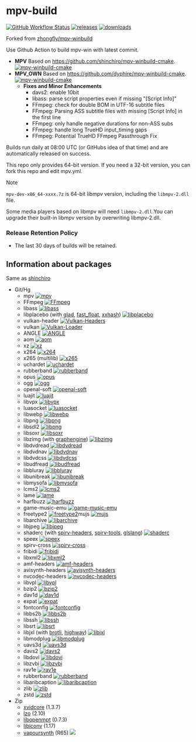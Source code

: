 # mpv-build

[![GitHub Workflow Status](https://img.shields.io/github/actions/workflow/status/dyphire/mpv-winbuild/mpv.yml?branch=master)](https://github.com/dyphire/mpv-winbuild/actions)
[![releases](https://img.shields.io/github/v/release/dyphire/mpv-winbuild)](https://github.com/dyphire/mpv-winbuild/releases)
[![downloads](https://img.shields.io/github/downloads/dyphire/mpv-winbuild/total)](https://github.com/dyphire/mpv-winbuild/releases)

Forked from [zhongfly/mpv-winbuild](https://github.com/zhongfly/mpv-winbuild)

Use Github Action to build mpv-win with latest commit.

  - **MPV** Based on https://github.com/shinchiro/mpv-winbuild-cmake. [![mpv-winbuild-cmake](https://flat.badgen.net/github/last-commit/shinchiro/mpv-winbuild-cmake?scale=0.8&cache=1800)](https://github.com/shinchiro/mpv-winbuild-cmake)
  - **MPV_OWN** Based on https://github.com/dyphire/mpv-winbuild-cmake. [![mpv-winbuild-cmake](https://flat.badgen.net/github/last-commit/dyphire/mpv-winbuild-cmake?scale=0.8&cache=1800)](https://github.com/dyphire/mpv-winbuild-cmake) 
     - **Fixes and Minor Enhancements**
        -  davs2: enable 10bit
        -  libass: parse script properties even if missing "[Script Info]"
        -  FFmpeg: check for double BOM in UTF-16 subtitle files
        -  FFmpeg: Parsing ASS subtitle files with missing [Script Info] in the first line
        -  FFmpeg: only handle negative durations for non-ASS subs
        -  FFmpeg: handle long TrueHD input_timing gaps
        -  FFmpeg: Potential TrueHD FFmpeg Passthrough Fix

Builds run daily at 08:00 UTC (or GitHubs idea of that time) and are automatically released on success.

This repo only provides 64-bit version. If you need a 32-bit version, you can fork this repo and edit mpv.yml.
> [!NOTE]
> `mpv-dev-x86_64-xxxx.7z` is 64-bit libmpv version, including the `libmpv-2.dll` file.
> 
> Some media players based on libmpv will need `libmpv-2.dll`.You can upgrade their built-in libmpv version by overwriting libmpv-2.dll.

### Release Retention Policy
- The last 30 days of builds will be retained.

## Information about packages

Same as [shinchiro](https://github.com/shinchiro/mpv-winbuild-cmake/blob/master/README.md#information-about-packages)

-   Git/Hg
    -   mpv [![mpv](https://flat.badgen.net/github/last-commit/mpv-player/mpv?scale=0.8&cache=1800)](https://github.com/mpv-player/mpv)
    -   FFmpeg [![FFmpeg](https://flat.badgen.net/github/last-commit/FFmpeg/FFmpeg?scale=0.8&cache=1800)](https://github.com/FFmpeg/FFmpeg)
    -   libass [![libass](https://flat.badgen.net/github/last-commit/libass/libass?scale=0.8&cache=1800)](https://github.com/libass/libass)
    -   libplacebo (with [glad](https://github.com/Dav1dde/glad), [fast_float](https://github.com/fastfloat/fast_float), [xxhash](https://github.com/Cyan4973/xxHash)) [![libplacebo](https://flat.badgen.net/github/last-commit/haasn/libplacebo?scale=0.8&cache=1800)](https://github.com/haasn/libplacebo)
    -   vulkan-header [![Vulkan-Headers](https://flat.badgen.net/github/last-commit/KhronosGroup/Vulkan-Headers/main?scale=0.8&cache=1800)](https://github.com/KhronosGroup/Vulkan-Headers)
    -   vulkan [![Vulkan-Loader](https://flat.badgen.net/github/last-commit/KhronosGroup/Vulkan-Loader/main?scale=0.8&cache=1800)](https://github.com/KhronosGroup/Vulkan-Loader) 
    -   ANGLE [![ANGLE](https://flat.badgen.net/github/last-commit/google/angle/main?scale=0.8&cache=1800)](https://github.com/google/angle)
    -   aom [![aom](https://flat.badgen.net/github/last-commit/m-ab-s/aom?scale=0.8&cache=1800)](https://aomedia.googlesource.com/aom)
    -   xz [![xz](https://flat.badgen.net/gitlab/last-commit/shinchiro/xz?scale=0.8&cache=1800)](https://gitlab.com/shinchiro/xz)
    -   x264 [![x264](https://flat.badgen.net/https/latest-commit-badgen.vercel.app/gitlab/code.videolan.org/videolan/x264?scale=0.8&cache=1800)](https://code.videolan.org/videolan/x264)
    -   x265 (multilib) [![x265](https://flat.badgen.net/https/latest-commit-badgen.vercel.app/bitbucket/multicoreware/x265_git?scale=0.8&cache=1800)](https://bitbucket.org/multicoreware/x265_git)
    -   uchardet [![uchardet](https://flat.badgen.net/https/latest-commit-badgen.vercel.app/gitlab/gitlab.freedesktop.org/uchardet/uchardet?scale=0.8&cache=1800)](https://gitlab.freedesktop.org/uchardet/uchardet)
    -   rubberband [![rubberband](https://flat.badgen.net/github/last-commit/breakfastquay/rubberband/default?scale=0.8&cache=1800)](https://github.com/breakfastquay/rubberband)
    -   opus [![opus](https://flat.badgen.net/github/last-commit/xiph/opus?scale=0.8&cache=1800)](https://github.com/xiph/opus)
    -   ogg [![ogg](https://flat.badgen.net/github/last-commit/xiph/ogg?scale=0.8&cache=1800)](https://github.com/xiph/ogg)
    -   openal-soft [![openal-soft](https://flat.badgen.net/github/last-commit/kcat/openal-soft?scale=0.8&cache=1800)](https://github.com/kcat/openal-soft)
    -   luajit [![luajit](https://flat.badgen.net/github/last-commit/LuaJIT/LuaJIT?scale=0.8&cache=1800)](https://github.com/LuaJIT/LuaJIT)
     -   libvpx [![libvpx](https://flat.badgen.net/github/last-commit/webmproject/libvpx/main?scale=0.8&cache=1800)](https://chromium.googlesource.com/webm/libvpx)
    -   luasocket [![luasocket](https://flat.badgen.net/github/last-commit/lunarmodules/luasocket?scale=0.8&cache=1800)](https://github.com/lunarmodules/luasocket.git)
    -   libwebp [![libwebp](https://flat.badgen.net/github/last-commit/webmproject/libwebp/main?scale=0.8&cache=1800)](https://chromium.googlesource.com/webm/libwebp)
    -   libpng [![libpng](https://flat.badgen.net/github/last-commit/glennrp/libpng?scale=0.8&cache=1800)](https://github.com/glennrp/libpng)
    -   libsdl2 [![libpng](https://flat.badgen.net/github/last-commit/libsdl-org/SDL/main?scale=0.8&cache=1800)](https://github.com/libsdl-org/SDL)
    -   libsoxr [![libsoxr](https://flat.badgen.net/gitlab/last-commit/shinchiro/soxr?scale=0.8&cache=1800)](https://gitlab.com/shinchiro/soxr)
    -   libzimg (with [graphengine](https://github.com/sekrit-twc/graphengine)) [![libzimg](https://flat.badgen.net/github/last-commit/sekrit-twc/zimg?scale=0.8&cache=1800)](https://github.com/sekrit-twc/zimg)
    -   libdvdread [![libdvdread](https://flat.badgen.net/https/latest-commit-badgen.vercel.app/gitlab/code.videolan.org/videolan/libdvdread?scale=0.8&cache=1800)](https://code.videolan.org/videolan/libdvdread)
    -   libdvdnav [![libdvdnav](https://flat.badgen.net/https/latest-commit-badgen.vercel.app/gitlab/code.videolan.org/videolan/libdvdnav?scale=0.8&cache=1800)](https://code.videolan.org/videolan/libdvdnav)
    -   libdvdcss [![libdvdcss](https://flat.badgen.net/https/latest-commit-badgen.vercel.app/gitlab/code.videolan.org/videolan/libdvdcss?scale=0.8&cache=1800)](https://code.videolan.org/videolan/libdvdcss)
    -   libudfread [![libudfread](https://flat.badgen.net/https/latest-commit-badgen.vercel.app/gitlab/code.videolan.org/videolan/libudfread?scale=0.8&cache=1800)](https://code.videolan.org/videolan/libudfread)
    -   libbluray [![libbluray](https://flat.badgen.net/https/latest-commit-badgen.vercel.app/gitlab/code.videolan.org/videolan/libbluray?scale=0.8&cache=1800)](https://code.videolan.org/videolan/libbluray)
    -   libunibreak [![libunibreak](https://flat.badgen.net/github/last-commit/adah1972/libunibreak?scale=0.8&cache=1800)](https://github.com/adah1972/libunibreak.git)
    -   libmysofa [![libmysofa](https://flat.badgen.net/github/last-commit/hoene/libmysofa/main?scale=0.8&cache=1800)](https://github.com/hoene/libmysofa)
    -   lcms2 [![lcms2](https://flat.badgen.net/github/last-commit/mm2/Little-CMS?scale=0.8&cache=1800)](https://github.com/mm2/Little-CMS)
    -   lame [![lame](https://flat.badgen.net/gitlab/last-commit/shinchiro//lame?scale=0.8&cache=1800)](https://gitlab.com/shinchiro/lame)
    -   harfbuzz [![harfbuzz](https://flat.badgen.net/github/last-commit/harfbuzz/harfbuzz/main?scale=0.8&cache=1800)](https://github.com/harfbuzz/harfbuzz)
    -   game-music-emu [![game-music-emu](https://flat.badgen.net/https/latest-commit-badgen.vercel.app/bitbucket/mpyne/game-music-emu?scale=0.8&cache=1800)](https://bitbucket.org/mpyne/game-music-emu)
    -   freetype2 [![freetype2](https://flat.badgen.net/github/last-commit/freetype/freetype?scale=0.8&cache=1800)](https://github.com/freetype/freetype)mujs [![mujs](https://flat.badgen.net/github/last-commit/ccxvii/mujs?scale=0.8&cache=1800)](https://github.com/ccxvii/mujs)
    -   libarchive [![libarchive](https://flat.badgen.net/github/last-commit/libarchive/libarchive?scale=0.8&cache=1800)](https://github.com/libarchive/libarchive)
    -   libjpeg [![libjpeg](https://flat.badgen.net/github/last-commit/libjpeg-turbo/libjpeg-turbo/main?scale=0.8&cache=1800)](https://github.com/libjpeg-turbo/libjpeg-turbo)
    -   shaderc (with [spirv-headers](https://github.com/KhronosGroup/SPIRV-Headers), [spirv-tools](https://github.com/KhronosGroup/SPIRV-Tools), [glslang](https://github.com/KhronosGroup/glslang)) [![shaderc](https://flat.badgen.net/github/last-commit/google/shaderc/main?scale=0.8&cache=1800)](https://github.com/google/shaderc.git)
    -   speex [![speex](https://flat.badgen.net/github/last-commit/xiph/speex?scale=0.8&cache=1800)](https://github.com/xiph/speex)
    -   spirv-cross [![spirv-cross](https://flat.badgen.net/github/last-commit/KhronosGroup/SPIRV-Cross?scale=0.8&cache=1800)](https://github.com/KhronosGroup/SPIRV-Cross)
    -   fribidi [![fribidi](https://flat.badgen.net/github/last-commit/fribidi/fribidi?scale=0.8&cache=1800)](https://github.com/fribidi/fribidi)
    -   libxml2 [![libxml2](https://flat.badgen.net/https/latest-commit-badgen.vercel.app/gitlab/gitlab.gnome.org/GNOME/libxml2?scale=0.8&cache=1800)](https://gitlab.gnome.org/GNOME/libxml2)
    -   amf-headers [![amf-headers](https://flat.badgen.net/github/last-commit/GPUOpen-LibrariesAndSDKs/AMF?scale=0.8&cache=1800)](https://github.com/GPUOpen-LibrariesAndSDKs/AMF/tree/master/amf/public/include)
    -   avisynth-headers [![avisynth-headers](https://flat.badgen.net/github/last-commit/AviSynth/AviSynthPlus?scale=0.8&cache=1800)](https://github.com/AviSynth/AviSynthPlus)
    -   nvcodec-headers [![nvcodec-headers](https://flat.badgen.net/github/last-commit/FFmpeg/nv-codec-headers?scale=0.8&cache=1800)](https://git.videolan.org/?p=ffmpeg/nv-codec-headers.git)
    -   libvpl [![libvpl](https://flat.badgen.net/github/last-commit/oneapi-src/oneVPL?scale=0.8&cache=1800)](https://github.com/oneapi-src/oneVPL.git)
    -   bzip2 [![bzip2](https://flat.badgen.net/gitlab/last-commit/bzip2/bzip2?scale=0.8&cache=1800)](https://gitlab.com/bzip2/bzip2)
    -   dav1d [![dav1d](https://flat.badgen.net/https/latest-commit-badgen.vercel.app/gitlab/code.videolan.org/videolan/dav1d?scale=0.8&cache=1800)](https://code.videolan.org/videolan/dav1d/)
    -   expat [![expat](https://flat.badgen.net/github/last-commit/libexpat/libexpat?scale=0.8&cache=1800)](https://github.com/libexpat/libexpat)
    -   fontconfig [![fontconfig](https://flat.badgen.net/https/latest-commit-badgen.vercel.app/gitlab/gitlab.freedesktop.org/fontconfig/fontconfig?scale=0.8&cache=1800)](https://gitlab.freedesktop.org/fontconfig/fontconfig)
    -   libbs2b [![libbs2b](https://flat.badgen.net/github/last-commit/alexmarsev/libbs2b?scale=0.8&cache=1800)](https://github.com/alexmarsev/libbs2b)
    -   libssh [![libssh](https://flat.badgen.net/gitlab/last-commit/libssh/libssh-mirror?scale=0.8&cache=1800)](https://git.libssh.org/projects/libssh.git)
    -   libsrt [![libsrt](https://flat.badgen.net/github/last-commit/Haivision/srt?scale=0.8&cache=1800)](https://github.com/Haivision/srt)
    -   libjxl (with [brotli](https://github.com/google/brotli), [highway](https://github.com/google/highway)) [![libjxl](https://flat.badgen.net/github/last-commit/libjxl/libjxl/main?scale=0.8&cache=1800)](https://github.com/libjxl/libjxl)
    -   libmodplug [![libmodplug](https://flat.badgen.net/github/last-commit/Konstanty/libmodplug?scale=0.8&cache=1800)](https://github.com/Konstanty/libmodplug)
    -   uavs3d [![uavs3d](https://flat.badgen.net/github/last-commit/uavs3/uavs3d?scale=0.8&cache=1800)](https://github.com/uavs3/uavs3d)
    -   davs2 [![davs2](https://flat.badgen.net/github/last-commit/pkuvcl/davs2?scale=0.8&cache=1800)](https://github.com/pkuvcl/davs2)
    -   libdovi [![libdovi](https://flat.badgen.net/github/last-commit/quietvoid/dovi_tool/main?scale=0.8&cache=1800)](https://github.com/quietvoid/dovi_tool)
    -   libzvbi  [![libzvbi](https://flat.badgen.net/github/last-commit/zapping-vbi/zvbi/main?scale=0.8&cache=1800)](https://github.com/zapping-vbi/zvbi)
    -   rav1e [![rav1e](https://flat.badgen.net/github/last-commit/xiph/rav1e?scale=0.8&cache=1800)](https://github.com/xiph/rav1e)
    -   rubberband [![rubberband](https://flat.badgen.net/github/last-commit/breakfastquay/rubberband/default?scale=0.8&cache=1800)](https://github.com/breakfastquay/rubberband)
    -   libaribcaption  [![libaribcaption](https://flat.badgen.net/github/last-commit/xqq/libaribcaption?scale=0.8&cache=1800)](https://github.com/xqq/libaribcaption)
    -   zlib [![zlib](https://flat.badgen.net/github/last-commit/zlib-ng/zlib-ng?scale=0.8&cache=1800)](https://github.com/zlib-ng/zlib-ng)
    -   zstd [![zstd](https://flat.badgen.net/github/last-commit/facebook/zstd/dev?scale=0.8&cache=1800)](https://github.com/facebook/zstd)
-   Zip
    -   [xvidcore](https://labs.xvid.com/source/) (1.3.7) 
    -   [lzo](https://fossies.org/linux/misc/) (2.10)
    -   [libopenmpt](https://lib.openmpt.org/libopenmpt/download/) (0.7.3)
    -   [libiconv](https://ftp.gnu.org/pub/gnu/libiconv/) (1.17)
    -   [vapoursynth](https://github.com/vapoursynth/vapoursynth) (R65)  ![](https://img.shields.io/github/v/release/vapoursynth/vapoursynth?style=flat-square)